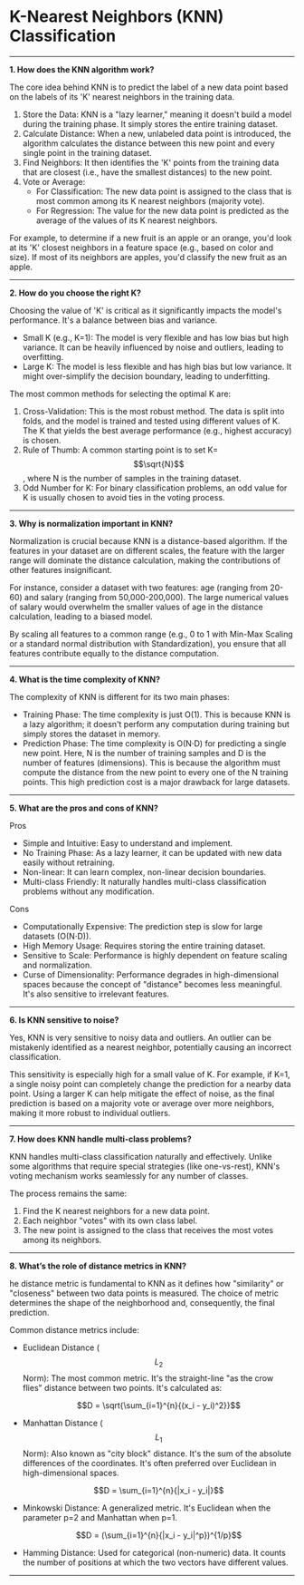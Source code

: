 # K-Nearest Neighbors (KNN) Classification
---

**1. How does the KNN algorithm work?**

The core idea behind KNN is to predict the label of a new data point based on the labels of its 'K' nearest neighbors in the training data.

1. Store the Data: KNN is a "lazy learner," meaning it doesn't build a model during the training phase. It simply stores the entire training dataset.
2. Calculate Distance: When a new, unlabeled data point is introduced, the algorithm calculates the distance between this new point and every single point in the training dataset.
3. Find Neighbors: It then identifies the 'K' points from the training data that are closest (i.e., have the smallest distances) to the new point.
4. Vote or Average:
    + For Classification: The new data point is assigned to the class that is most common among its K nearest neighbors (majority vote).
    + For Regression: The value for the new data point is predicted as the average of the values of its K nearest neighbors.

For example, to determine if a new fruit is an apple or an orange, you'd look at its 'K' closest neighbors in a feature space (e.g., based on color and size). If most of its neighbors are apples, you'd classify the new fruit as an apple.

---

**2. How do you choose the right K?**

Choosing the value of 'K' is critical as it significantly impacts the model's performance. It's a balance between bias and variance.

- Small K (e.g., K=1): The model is very flexible and has low bias but high variance. It can be heavily influenced by noise and outliers, leading to overfitting.
- Large K: The model is less flexible and has high bias but low variance. It might over-simplify the decision boundary, leading to underfitting.

The most common methods for selecting the optimal K are:

1. Cross-Validation: This is the most robust method. The data is split into folds, and the model is trained and tested using different values of K. The K that yields the best average performance (e.g., highest accuracy) is chosen.
2. Rule of Thumb: A common starting point is to set K= $$\sqrt{N}$$, where N is the number of samples in the training dataset.
3. Odd Number for K: For binary classification problems, an odd value for K is usually chosen to avoid ties in the voting process.

---

**3. Why is normalization important in KNN?**

Normalization is crucial because KNN is a distance-based algorithm. If the features in your dataset are on different scales, the feature with the larger range will dominate the distance calculation, making the contributions of other features insignificant.

For instance, consider a dataset with two features: age (ranging from 20-60) and salary (ranging from 50,000-200,000). The large numerical values of salary would overwhelm the smaller values of age in the distance calculation, leading to a biased model.

By scaling all features to a common range (e.g., 0 to 1 with Min-Max Scaling or a standard normal distribution with Standardization), you ensure that all features contribute equally to the distance computation.

---

**4. What is the time complexity of KNN?**

The complexity of KNN is different for its two main phases:

- Training Phase: The time complexity is just O(1). This is because KNN is a lazy algorithm; it doesn't perform any computation during training but simply stores the dataset in memory.
- Prediction Phase: The time complexity is O(N⋅D) for predicting a single new point. Here, N is the number of training samples and D is the number of features (dimensions). This is because the algorithm must compute the distance from the new point to every one of the N training points. This high prediction cost is a major drawback for large datasets.

---

**5. What are the pros and cons of KNN?**

Pros
- Simple and Intuitive: Easy to understand and implement.
- No Training Phase: As a lazy learner, it can be updated with new data easily without retraining.
- Non-linear: It can learn complex, non-linear decision boundaries.
- Multi-class Friendly: It naturally handles multi-class classification problems without any modification.

Cons
- Computationally Expensive: The prediction step is slow for large datasets (O(N⋅D)).
- High Memory Usage: Requires storing the entire training dataset.
- Sensitive to Scale: Performance is highly dependent on feature scaling and normalization.
- Curse of Dimensionality: Performance degrades in high-dimensional spaces because the concept of "distance" becomes less meaningful. It's also sensitive to irrelevant features.

---

**6. Is KNN sensitive to noise?**

Yes, KNN is very sensitive to noisy data and outliers. An outlier can be mistakenly identified as a nearest neighbor, potentially causing an incorrect classification.

This sensitivity is especially high for a small value of K. For example, if K=1, a single noisy point can completely change the prediction for a nearby data point. Using a larger K can help mitigate the effect of noise, as the final prediction is based on a majority vote or average over more neighbors, making it more robust to individual outliers.

---

**7. How does KNN handle multi-class problems?**

KNN handles multi-class classification naturally and effectively. Unlike some algorithms that require special strategies (like one-vs-rest), KNN's voting mechanism works seamlessly for any number of classes.

The process remains the same:
1. Find the K nearest neighbors for a new data point.
2. Each neighbor "votes" with its own class label.
3. The new point is assigned to the class that receives the most votes among its neighbors.

---

**8. What’s the role of distance metrics in KNN?**

he distance metric is fundamental to KNN as it defines how "similarity" or "closeness" between two data points is measured. The choice of metric determines the shape of the neighborhood and, consequently, the final prediction.

Common distance metrics include:
- Euclidean Distance ($$L_2$$ Norm): The most common metric. It's the straight-line "as the crow flies" distance between two points. It's calculated as:
  
  $$D = \sqrt{\sum_{i=1}^{n}{(x_i - y_i)^2}}$$

- Manhattan Distance ($$L_1$$ Norm): Also known as "city block" distance. It's the sum of the absolute differences of the coordinates. It's often preferred over Euclidean in high-dimensional spaces.

  $$D = \sum_{i=1}^{n}{|x_i - y_i|}$$

- Minkowski Distance: A generalized metric. It's Euclidean when the parameter p=2 and Manhattan when p=1.

  $$D = (\sum_{i=1}^{n}{|x_i - y_i|^p})^{1/p}$$

- Hamming Distance: Used for categorical (non-numeric) data. It counts the number of positions at which the two vectors have different values.

---
